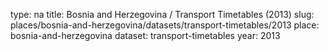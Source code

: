 type: na
title: Bosnia and Herzegovina / Transport Timetables (2013)
slug: places/bosnia-and-herzegovina/datasets/transport-timetables/2013
place: bosnia-and-herzegovina
dataset: transport-timetables
year: 2013
